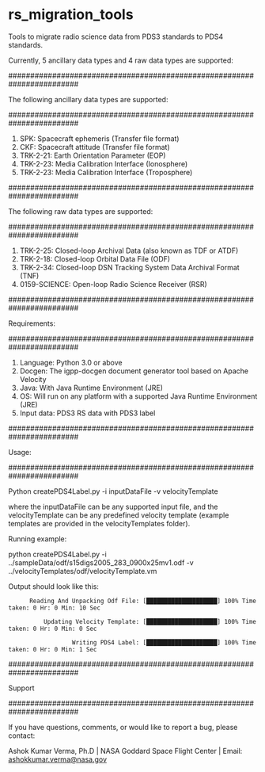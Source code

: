 # rs_migration_tools
Tools to migrate radio science data from PDS3 standards to PDS4 standards.


Currently, 5 ancillary data types and 4 raw data types are supported:

########################################################################

The following ancillary data types are supported:

########################################################################
1. SPK: Spacecraft ephemeris (Transfer file format)
2. CKF: Spacecraft attitude (Transfer file format)
3. TRK-2-21: Earth Orientation Parameter (EOP)
4. TRK-2-23: Media Calibration Interface (Ionosphere)
5. TRK-2-23: Media Calibration Interface (Troposphere)

########################################################################

The following raw data types are supported:

########################################################################
1. TRK-2-25: Closed-loop Archival Data (also known as TDF or ATDF)
2. TRK-2-18: Closed-loop Orbital Data File (ODF)
3. TRK-2-34: Closed-loop DSN Tracking System Data Archival Format (TNF)
4. 0159-SCIENCE: Open-loop Radio Science Receiver (RSR)

########################################################################

Requirements:

########################################################################

1. Language: Python 3.0 or above
2. Docgen: The igpp-docgen document generator tool based on Apache Velocity
3. Java: With Java Runtime Environment (JRE)
4. OS: Will run on any platform with a supported Java Runtime Environment (JRE)
5. Input data: PDS3 RS data with PDS3 label 


########################################################################

Usage:

########################################################################

Python createPDS4Label.py -i inputDataFile -v velocityTemplate

where the inputDataFile can be any supported input file, and the velocityTemplate 
can be any predefined velocity template (example templates are provided in the 
velocityTemplates folder).

Running example:

python createPDS4Label.py -i ../sampleData/odf/s15digs2005_283_0900x25mv1.odf -v ../velocityTemplates/odf/velocityTemplate.vm

Output should look like this:

          Reading And Unpacking Odf File: [████████████████████] 100% Time taken: 0 Hr: 0 Min: 10 Sec 

              Updating Velocity Template: [████████████████████] 100% Time taken: 0 Hr: 0 Min: 0 Sec 

                      Writing PDS4 Label: [████████████████████] 100% Time taken: 0 Hr: 0 Min: 1 Sec 


########################################################################

Support

########################################################################

If you have questions, comments, or would like to report a bug, please contact:

Ashok Kumar Verma, Ph.D | NASA Goddard Space Flight Center | Email: ashokkumar.verma@nasa.gov
